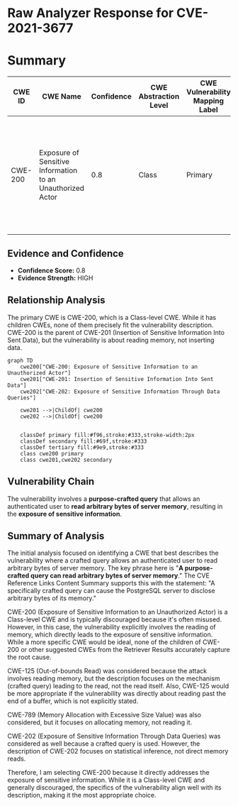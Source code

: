 # Raw Analyzer Response for CVE-2021-3677

# Summary
| CWE ID | CWE Name | Confidence | CWE Abstraction Level | CWE Vulnerability Mapping Label | CWE-Vulnerability Mapping Notes |
|---|---|---|---|---|---|
| CWE-200 | Exposure of Sensitive Information to an Unauthorized Actor | 0.8 | Class | Primary | Allowed-with-Review, but considered best fit due to the explicit mention of reading arbitrary bytes of server memory.|

## Evidence and Confidence

*   **Confidence Score:** 0.8
*   **Evidence Strength:** HIGH

## Relationship Analysis
The primary CWE is CWE-200, which is a Class-level CWE. While it has children CWEs, none of them precisely fit the vulnerability description. CWE-200 is the parent of CWE-201 (Insertion of Sensitive Information Into Sent Data), but the vulnerability is about reading memory, not inserting data.

```mermaid
graph TD
    cwe200["CWE-200: Exposure of Sensitive Information to an Unauthorized Actor"]
    cwe201["CWE-201: Insertion of Sensitive Information Into Sent Data"]
    cwe202["CWE-202: Exposure of Sensitive Information Through Data Queries"]
    
    cwe201 -->|ChildOf| cwe200
    cwe202 -->|ChildOf| cwe200
    

    classDef primary fill:#f96,stroke:#333,stroke-width:2px
    classDef secondary fill:#69f,stroke:#333
    classDef tertiary fill:#9e9,stroke:#333
    class cwe200 primary
    class cwe201,cwe202 secondary
```

## Vulnerability Chain
The vulnerability involves a **purpose-crafted query** that allows an authenticated user to **read arbitrary bytes of server memory**, resulting in the **exposure of sensitive information**.

## Summary of Analysis
The initial analysis focused on identifying a CWE that best describes the vulnerability where a crafted query allows an authenticated user to read arbitrary bytes of server memory. The key phrase here is "**A purpose-crafted query can read arbitrary bytes of server memory**." The CVE Reference Links Content Summary supports this with the statement: "A specifically crafted query can cause the PostgreSQL server to disclose arbitrary bytes of its memory."

CWE-200 (Exposure of Sensitive Information to an Unauthorized Actor) is a Class-level CWE and is typically discouraged because it's often misused. However, in this case, the vulnerability explicitly involves the reading of memory, which directly leads to the exposure of sensitive information. While a more specific CWE would be ideal, none of the children of CWE-200 or other suggested CWEs from the Retriever Results accurately capture the root cause.

CWE-125 (Out-of-bounds Read) was considered because the attack involves reading memory, but the description focuses on the mechanism (crafted query) leading to the read, not the read itself. Also, CWE-125 would be more appropriate if the vulnerability was directly about reading past the end of a buffer, which is not explicitly stated.

CWE-789 (Memory Allocation with Excessive Size Value) was also considered, but it focuses on allocating memory, not reading it.

CWE-202 (Exposure of Sensitive Information Through Data Queries) was considered as well because a crafted query is used. However, the description of CWE-202 focuses on statistical inference, not direct memory reads.

Therefore, I am selecting CWE-200 because it directly addresses the exposure of sensitive information. While it is a Class-level CWE and generally discouraged, the specifics of the vulnerability align well with its description, making it the most appropriate choice.